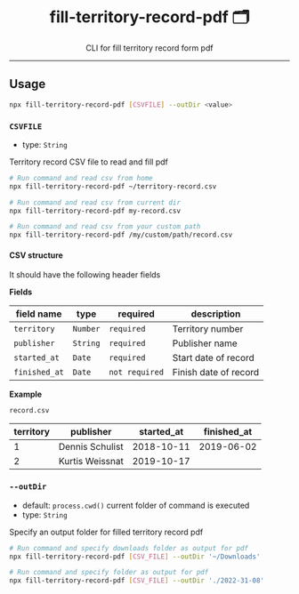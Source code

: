 <div align="center">
<h1>fill-territory-record-pdf 🗂</h1>

<p>CLI for fill territory record form pdf</p>
</div>

---

## Usage

```bash
npx fill-territory-record-pdf [CSVFILE] --outDir <value>
```

### `CSVFILE`

- type: `String`

Territory record CSV file to read and fill pdf

```bash
# Run command and read csv from home
npx fill-territory-record-pdf ~/territory-record.csv

# Run command and read csv from current dir
npx fill-territory-record-pdf my-record.csv

# Run command and read csv from your custom path
npx fill-territory-record-pdf /my/custom/path/record.csv
```

#### CSV structure

It should have the following header fields

**Fields**

| field name    | type     | required       | description           |
| ------------- | -------- | -------------- | --------------------- |
| `territory`   | `Number` | `required`     | Territory number      |
| `publisher`   | `String` | `required`     | Publisher name        |
| `started_at`  | `Date`   | `required`     | Start date of record  |
| `finished_at` | `Date`   | `not required` | Finish date of record |

**Example**

`record.csv`

| **territory** | **publisher**   | **started_at** | **finished_at** |
| ------------- | --------------- | -------------- | --------------- |
| 1             | Dennis Schulist | 2018-10-11     | 2019-06-02      |
| 2             | Kurtis Weissnat | 2019-10-17     |                 |


### `--outDir`

- default: `process.cwd()` current folder of command is executed
- type: `String`

Specify an output folder for filled territory record pdf

```bash
# Run command and specify downloads folder as output for pdf
npx fill-territory-record-pdf [CSV_FILE] --outDir '~/Downloads'

# Run command and specify folder as output for pdf
npx fill-territory-record-pdf [CSV_FILE] --outDir './2022-31-08'
```
